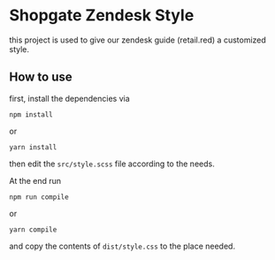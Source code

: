 # Shopgate Zendesk Style

this project is used to give our zendesk guide (retail.red) a customized style.

## How to use

first, install the dependencies via

```shell
npm install
```
or

```shell
yarn install
```

then edit the `src/style.scss` file according to the needs.

At the end run

```shell
npm run compile
```
or

```shell
yarn compile
```

and copy the contents of `dist/style.css` to the place needed.